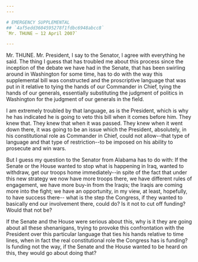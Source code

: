 ```yaml
---
---

# EMERGENCY SUPPLEMENTAL
## `4af5edd3604595278f1fdbc6948abcc8`
`Mr. THUNE — 12 April 2007`

---
```



Mr. THUNE. Mr. President, I say to the Senator, I agree with 
everything he said. The thing I guess that has troubled me about this 
process since the inception of the debate we have had in the Senate, 
that has been swirling around in Washington for some time, has to do 
with the way this supplemental bill was constructed and the 
proscriptive language that was put in it relative to tying the hands of 
our Commander in Chief, tying the hands of our generals, essentially 
substituting the judgment of politics in Washington for the judgment of 
our generals in the field.

I am extremely troubled by that language, as is the President, which 
is why he has indicated he is going to veto this bill when it comes 
before him. They knew that. They knew that when it was passed. They 
knew when it went down there, it was going to be an issue which the 
President, absolutely, in his constitutional role as Commander in 
Chief, could not allow--that type of language and that type of 
restriction--to be imposed on his ability to prosecute and win wars.

But I guess my question to the Senator from Alabama has to do with: 
If the Senate or the House wanted to stop what is happening in Iraq, 
wanted to withdraw, get our troops home immediately--in spite of the 
fact that under this new strategy we now have more troops there, we 
have different rules of engagement, we have more buy-in from the 
Iraqis; the Iraqis are coming more into the fight; we have an 
opportunity, in my view, at least, hopefully, to have success there--
what is the step the Congress, if they wanted to basically end our 
involvement there, could do? Is it not to cut off funding? Would that 
not be?

If the Senate and the House were serious about this, why is it they 
are going about all these shenanigans, trying to provoke this 
confrontation with the President over this particular language that 
ties his hands relative to time lines, when in fact the real 
constitutional role the Congress has is funding? Is funding not the 
way, if the Senate and the House wanted to be heard on this, they would 
go about doing that?